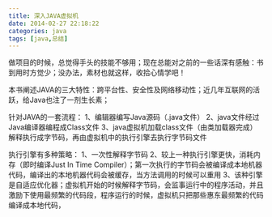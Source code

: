 ```yaml
---
title: 深入JAVA虚拟机
date: 2014-02-27 22:18:22
categories: java
tags: [java,总结]
---
```

做项目的时候，总觉得手头的技能不够用；现在总能对之前的一些话深有感触：书到用时方觉少；没办法，素材也就这样，收拾心情学吧！

本书阐述JAVA的三大特性：跨平台性、安全性及网络移动性；近几年互联网的活跃，给Java也注了一剂生长素；

针对JAVA的一套流程：
1、编辑器编写Java源码（.java文件）
2、java文件经过Java编译器编程成Class文件
3、java虚拟机加载class文件（由类加载器完成）解释执行成字节码，再由虚拟机中的执行引擎去执行字节码文件

执行引擎有多种策略：
1、一次性解释字节码 
2、较上一种执行引擎更快，消耗内存（即时编译Just In Time Compiler）；第一次执行的字节码会被编译成本地机器代码，编译出的本地机器代码会被缓存，当方法调用的时候可以重用
3、该种引擎是自适应优化器；虚拟机开始的时候解释字节码，会监事运行中的程序活动，并且激励下使用最频繁的代码段，程序运行的时候，虚拟机只把那些惠东最频繁的代码编译成本地代码，